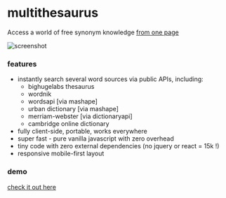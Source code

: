 # multithesaurus
Access a world of free synonym knowledge [from one page](http://monolithpl.github.io/multithesaurus/)

![screenshot](http://monolithpl.github.io/multithesaurus/logo.png  "Logo Title Text 1")
### features
- instantly search several word sources via public APIs, including:
  * bighugelabs thesaurus
  * wordnik
  * wordsapi [via mashape]
  * urban dictionary [via mashape]
  * merriam-webster [via dictionaryapi]
  * cambridge online dictionary
- fully client-side, portable, works everywhere
- super fast - pure vanilla javascript with zero overhead
- tiny code with zero external dependencies (no jquery or react = 15k !)
- responsive mobile-first layout

### demo
[check it out here](http://monolithpl.github.io/multithesaurus/)
